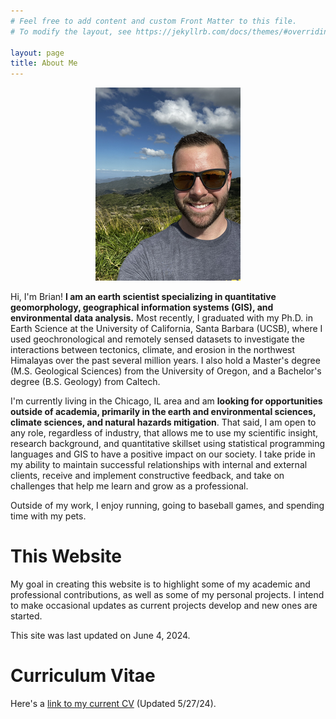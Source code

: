 ```yaml
---
# Feel free to add content and custom Front Matter to this file.
# To modify the layout, see https://jekyllrb.com/docs/themes/#overriding-theme-defaults

layout: page
title: About Me
---
```


<p align="center">
  <img width="" height="" src="./Images/Headshot_3_10.png">
</p>

Hi, I'm Brian! <b>I am an earth scientist specializing in quantitative geomorphology, geographical information systems (GIS), and environmental data analysis.</b> Most recently, I graduated with my Ph.D. in Earth Science at the University of California, Santa Barbara (UCSB), where I used geochronological and remotely sensed datasets to investigate the interactions between tectonics, climate, and erosion in the northwest Himalayas over the past several million years. I also hold a Master's degree (M.S. Geological Sciences) from the University of Oregon, and a Bachelor's degree (B.S. Geology) from Caltech.

I'm currently living in the Chicago, IL area and am <b>looking for opportunities outside of academia, primarily in the earth and environmental sciences, climate sciences, and natural hazards mitigation</b>. That said, I am open to any role, regardless of industry, that allows me to use my scientific insight, research background, and quantitative skillset using statistical programming languages and GIS to have a positive impact on our society. I take pride in my ability to maintain successful relationships with internal and external clients, receive and implement constructive feedback, and take on challenges that help me learn and grow as a professional.

 Outside of my work, I enjoy running, going to baseball games, and spending time with my pets.
 
# This Website
My goal in creating this website is to highlight some of my academic and professional contributions, as well as some of my personal projects. I intend to make occasional updates as current projects develop and new ones are started. 

This site was last updated on June 4, 2024.

# Curriculum Vitae
Here's a [link to my current CV](https://drive.google.com/file/d/1WAA_2j8iorpH5LVjOMU9o_fHrv5mhNdg/view?usp=sharing) (Updated 5/27/24).

<object class="pdf" 
            data=
"./CV/PenseriniCV_20240527.pdf"
            width=""
            height="">
</object>
